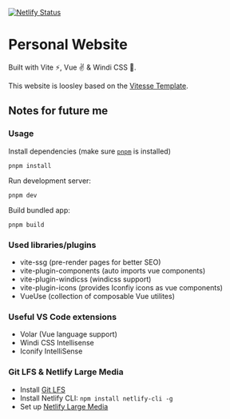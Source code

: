 [![Netlify Status](https://api.netlify.com/api/v1/badges/6aec6947-1dc7-4e5d-bed5-641148f67f27/deploy-status)](https://app.netlify.com/sites/mariagrandury/deploys)

# Personal Website

Built with Vite ⚡, Vue ✌️ & Windi CSS 💨.

This website is loosley based on the [Vitesse Template](https://github.com/antfu/vitesse).

## Notes for future me

### Usage

Install dependencies (make sure [`pnpm`](https://pnpm.io) is installed)

```
pnpm install
```

Run development server:

```
pnpm dev
```

Build bundled app:

```
pnpm build
```

### Used libraries/plugins

* vite-ssg (pre-render pages for better SEO)
* vite-plugin-components (auto imports vue components)
* vite-plugin-windicss (windicss support)
* vite-plugin-icons (provides Iconfiy icons as vue components)
* VueUse (collection of composable Vue utilites)

### Useful VS Code extensions

* Volar (Vue language support)
* Windi CSS Intellisense
* Iconify IntelliSense

### Git LFS & Netlify Large Media

* Install [Git LFS](https://github.com/git-lfs/git-lfs/wiki/Installation#debian-and-ubuntu)
* Install Netlify CLI: `npm install netlify-cli -g`
* Set up [Netlify Large Media](https://docs.netlify.com/large-media/setup/)
